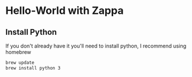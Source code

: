 # Hello-World with Zappa

## Install Python

If you don't already have it you'll need to install python, I recommend using homebrew

``` bash
brew update
brew install python 3
```
